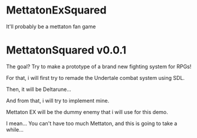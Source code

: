 # MettatonExSquared

It'll probably be a mettaton fan game


# MettatonSquared v0.0.1

The goal? Try to make a prototype of a brand new fighting system for RPGs!

For that, i will first try to remade the Undertale combat system using SDL.

Then, it will be Deltarune...

And from that, i will try to implement mine.

Mettaton EX will be the dummy enemy that i will use for this demo.


I mean...
You can't have too much Mettaton, and this is going to take a while...
